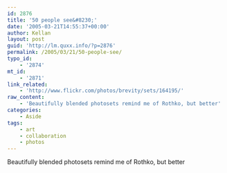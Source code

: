 ```yaml
---
id: 2876
title: '50 people see&#8230;'
date: '2005-03-21T14:55:37+00:00'
author: Kellan
layout: post
guid: 'http://lm.quxx.info/?p=2876'
permalink: /2005/03/21/50-people-see/
typo_id:
    - '2874'
mt_id:
    - '2871'
link_related:
    - 'http://www.flickr.com/photos/brevity/sets/164195/'
raw_content:
    - 'Beautifully blended photosets remind me of Rothko, but better'
categories:
    - Aside
tags:
    - art
    - collaboration
    - photos
---
```


Beautifully blended photosets remind me of Rothko, but better
